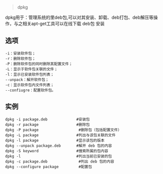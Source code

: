>  dpkg

dpkg用于：管理系统的里deb包,可以对其安装、卸载、deb打包、deb解压等操作，与之相关apt-get工具可以在线下载 deb包 安装


选项
---
    -i：安装软件包； 
    -r：删除软件包； 
    -P：删除软件包的同时删除其配置文件； 
    -L：显示于软件包关联的文件； 
    -l：显示已安装软件包列表； 
    --unpack：解开软件包； 
    -c：显示软件包内文件列表； 
    --confiugre：配置软件包。


实例
---

````
dpkg -i package.deb	          	#安装包
dpkg -r package	          		#删除包
dpkg -P package	         		 #删除包（包括配置文件）
dpkg -L package		          	#列出与该包关联的文件
dpkg -l package		          	#显示该包的版本
dpkg --unpack package.deb	    #解开 deb 包的内容
dpkg -S keyword	          		#搜索所属的包内容
dpkg -l		          			#列出当前已安装的包
dpkg -c package.deb		         #列出 deb 包的内容
dpkg --configure package		 #配置包


````